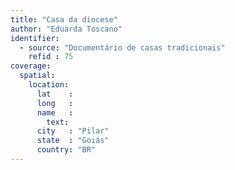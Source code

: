 ```yaml
---
title: "Casa da diocese"
author: "Eduarda Toscano"
identifier:
  - source: "Documentário de casas tradicionais"
    refid : 75
coverage:
  spatial:
    location:
      lat    :
      long   :
      name   :
        text:
      city   : "Pilar"
      state  : "Goiás"
      country: "BR"
---
```


